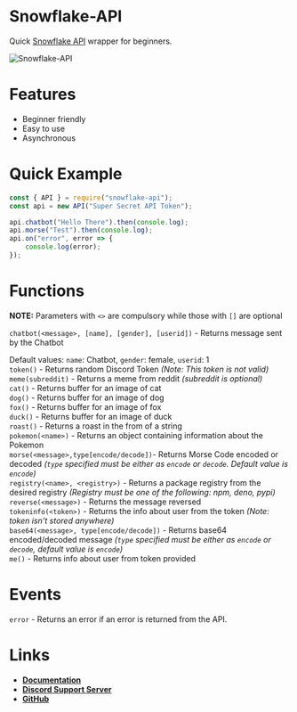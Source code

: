 # Snowflake-API

Quick [Snowflake API](http://api.snowflakedev.cf:8332) wrapper for beginners.

![Snowflake-API](https://nodei.co/npm/snowflake-api.png)

# Features

- Beginner friendly
- Easy to use
- Asynchronous

# Quick Example

```js
const { API } = require("snowflake-api");
const api = new API("Super Secret API Token");

api.chatbot("Hello There").then(console.log);
api.morse("Test").then(console.log);
api.on("error", error => {
    console.log(error);
});
```

# Functions

**NOTE:** Parameters with `<>` are compulsory while those with `[]` are optional

`chatbot(<message>, [name], [gender], [userid])` - Returns message sent by the Chatbot

Default values: `name`: Chatbot, `gender`: female, `userid`: 1  
`token()` - Returns random Discord Token *(Note: This token is not valid)*  
`meme(subreddit)` - Returns a meme from reddit *(subreddit is optional)*  
`cat()` - Returns buffer for an image of cat  
`dog()` - Returns buffer for an image of dog  
`fox()` - Returns buffer for an image of fox  
`duck()` - Returns buffer for an image of duck  
`roast()` - Returns a roast in the from of a string  
`pokemon(<name>)` - Returns an object containing information about the Pokemon  
`morse(<message>,type[encode/decode])`- Returns Morse Code encoded or decoded *(`type` specified must be either as `encode` or `decode`. Default value is `encode`)*  
`registry(<name>, <registry>)` - Returns a package registry from the desired registry *(Registry must be one of the following: npm, deno, pypi)*  
`reverse(<message>)` - Returns the message reversed  
`tokeninfo(<token>)` - Returns the info about user from the token *(Note: token isn't stored anywhere)*  
`base64(<message>, type[encode/decode])` - Returns base64 encoded/decoded message *(`type` specified must be either as `encode` or `decode`, default value is `encode`)*  
`me()` - Returns info about user from token provided

# Events

`error` - Returns an error if an error is returned from the API.

# Links
- **[Documentation](https://snowflake-api.js.org)**
- **[Discord Support Server](https://discord.gg/QTxmjwENQx)**
- **[GitHub](https://github.com/DevSnowflake/snowflake-api)**
